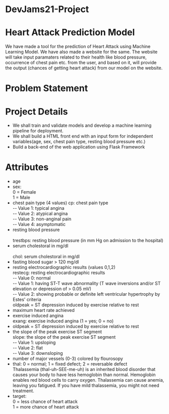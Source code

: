 # DevJams21-Project
# Heart Attack Prediction Model

We have made a tool for the prediction of Heart Attack using Machine Learning Model. We have also made a website for the same. The website will take input paramaters related to their health like blood pressure, occurrence of chest pain etc. from the user, and based on it, will provide the output (chances of getting heart attack) from our model on the website.

# Problem Statement

# Project Details
* We shall train and validate models and develop a machine learning pipeline for deployment.
* We shall build a HTML front end with an input form for independent variables(age, sex, chest pain type, resting blood pressure etc.)
* Build a back-end of the web application using Flask Framework

# Attributes
* age
* sex:<br /> 0 = Female <br /> 
            1 = Male <br />
* chest pain type (4 values)
            cp: chest pain type <br />
            -- Value 1: typical angina <br />
            -- Value 2: atypical angina <br />
            -- Value 3: non-anginal pain <br />
            -- Value 4: asymptomatic <br />
* resting blood pressure<br />         
            trestbps: resting blood pressure (in mm Hg on admission to the hospital) <br />
* serum cholestoral in mg/dl<br />   
            chol: serum cholestoral in mg/dl <br />
* fasting blood sugar > 120 mg/dl
* resting electrocardiographic results (values 0,1,2)<br />
            restecg: resting electrocardiographic results <br />
            -- Value 0: normal <br />
            -- Value 1: having ST-T wave abnormality (T wave inversions and/or ST elevation or depression of > 0.05 mV)<br />
            -- Value 2: showing probable or definite left ventricular hypertrophy by Estes' criteria <br />
oldpeak = ST depression induced by exercise relative to rest<br />
* maximum heart rate achieved
* exercise induced angina<br />
            exang: exercise induced angina (1 = yes; 0 = no)<br />
* oldpeak = ST depression induced by exercise relative to rest
* the slope of the peak exercise ST segment<br />
            slope: the slope of the peak exercise ST segment<br />
            -- Value 1: upsloping<br />
            -- Value 2: flat<br />
            -- Value 3: downsloping<br />
* number of major vessels (0-3) colored by flourosopy <br />
* thal: 0 = normal; 1 = fixed defect; 2 = reversable defect <br />
            Thalassemia (thal-uh-SEE-me-uh) is an inherited blood disorder that causes your body to have less hemoglobin than normal. Hemoglobin enables red blood cells to carry             oxygen. Thalassemia can cause anemia, leaving you fatigued. If you have mild thalassemia, you might not need treatment. <br />
* target:<br /> 0 = less chance of heart attack <br /> 
            1 = more chance of heart attack <br />



